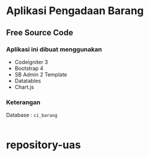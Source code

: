 # Aplikasi Pengadaan Barang<br/>
## Free Source Code<br/>

### Aplikasi ini dibuat menggunakan
- Codeigniter 3
- Bootstrap 4
- SB Admin 2 Template
- Datatables
- Chart.js

### Keterangan <br/>
Database : <code>ci_barang</code><br/>
<br/>
# repository-uas

